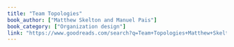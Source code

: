 ```yaml
---
title: "Team Topologies"
book_author: ["Matthew Skelton and Manuel Pais"]
book_category: ["Organization design"]
link: "https://www.goodreads.com/search?q=Team+Topologies+Matthew+Skelton+and+Manuel+Pais"
---
```

